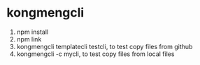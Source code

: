 # kongmengcli
1. npm install
2. npm link
3. kongmengcli templatecli testcli, to test copy files from github
4. kongmengcli -c mycli, to test copy files from local files